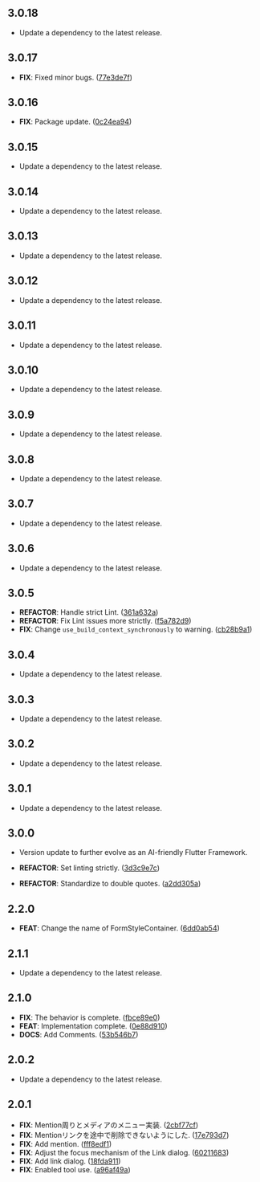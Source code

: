 ## 3.0.18

 - Update a dependency to the latest release.

## 3.0.17

 - **FIX**: Fixed minor bugs. ([77e3de7f](https://github.com/mathrunet/flutter_masamune/commit/77e3de7f573a3bc043012aa5a0d3df0addd29086))

## 3.0.16

 - **FIX**: Package update. ([0c24ea94](https://github.com/mathrunet/flutter_masamune/commit/0c24ea9444e019b80146018ee8c88c80e653bf44))

## 3.0.15

 - Update a dependency to the latest release.

## 3.0.14

 - Update a dependency to the latest release.

## 3.0.13

 - Update a dependency to the latest release.

## 3.0.12

 - Update a dependency to the latest release.

## 3.0.11

 - Update a dependency to the latest release.

## 3.0.10

 - Update a dependency to the latest release.

## 3.0.9

 - Update a dependency to the latest release.

## 3.0.8

 - Update a dependency to the latest release.

## 3.0.7

 - Update a dependency to the latest release.

## 3.0.6

 - Update a dependency to the latest release.

## 3.0.5

 - **REFACTOR**: Handle strict Lint. ([361a632a](https://github.com/mathrunet/flutter_masamune/commit/361a632a5807d95cdde8f42f82e8b9a3dfbd36e3))
 - **REFACTOR**: Fix Lint issues more strictly. ([f5a782d9](https://github.com/mathrunet/flutter_masamune/commit/f5a782d91267f1407f74778205a47fee9624110a))
 - **FIX**: Change `use_build_context_synchronously` to warning. ([cb28b9a1](https://github.com/mathrunet/flutter_masamune/commit/cb28b9a129ef676d2684b311433fd1fd726d392b))

## 3.0.4

 - Update a dependency to the latest release.

## 3.0.3

 - Update a dependency to the latest release.

## 3.0.2

 - Update a dependency to the latest release.

## 3.0.1

 - Update a dependency to the latest release.

## 3.0.0

 - Version update to further evolve as an AI-friendly Flutter Framework.

 - **REFACTOR**: Set linting strictly. ([3d3c9e7c](https://github.com/mathrunet/flutter_masamune/commit/3d3c9e7c3b6901faf76f1b3b5b40ea518f319eb4))
 - **REFACTOR**: Standardize to double quotes. ([a2dd305a](https://github.com/mathrunet/flutter_masamune/commit/a2dd305a6582049ced8dc1280487fe7def8080b9))

## 2.2.0

 - **FEAT**: Change the name of FormStyleContainer. ([6dd0ab54](https://github.com/mathrunet/flutter_masamune/commit/6dd0ab5406474f19cf7bd9436c2ea60268b1eb11))

## 2.1.1

 - Update a dependency to the latest release.

## 2.1.0

 - **FIX**: The behavior is complete. ([fbce89e0](https://github.com/mathrunet/flutter_masamune/commit/fbce89e0a6f58ee6565522a05a5baab4fdb1ad7c))
 - **FEAT**: Implementation complete. ([0e88d910](https://github.com/mathrunet/flutter_masamune/commit/0e88d910355a609bb7d4dbe3e3e1c05c362b6b14))
 - **DOCS**: Add Comments. ([53b546b7](https://github.com/mathrunet/flutter_masamune/commit/53b546b71c28933f32a04bdc97a93bc261737243))

## 2.0.2

 - Update a dependency to the latest release.

## 2.0.1

 - **FIX**: Mention周りとメディアのメニュー実装. ([2cbf77cf](https://github.com/mathrunet/flutter_masamune/commit/2cbf77cfa6de611172b2ef0b9231f2f6d1799bcb))
 - **FIX**: Mentionリンクを途中で削除できないようにした. ([17e793d7](https://github.com/mathrunet/flutter_masamune/commit/17e793d7233d8cf0b208129c7ae75a2206276234))
 - **FIX**: Add mention. ([fff8edf1](https://github.com/mathrunet/flutter_masamune/commit/fff8edf1bc78ab49876256f69107e3dd9a91ecaf))
 - **FIX**: Adjust the focus mechanism of the Link dialog. ([60211683](https://github.com/mathrunet/flutter_masamune/commit/60211683ff72e65a8c4aff6e6c56ac5b14f737dd))
 - **FIX**: Add link dialog. ([18fda911](https://github.com/mathrunet/flutter_masamune/commit/18fda9112138d37aebeb55dea61ac56df57dd45d))
 - **FIX**: Enabled tool use. ([a96af49a](https://github.com/mathrunet/flutter_masamune/commit/a96af49ab1f8c8f3eb38fbef3c0ced69ec6469d4))

